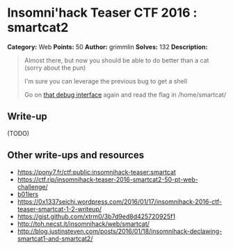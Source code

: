 # Insomni'hack Teaser CTF 2016 : smartcat2

**Category:** Web
**Points:** 50
**Author:** grimmlin
**Solves:** 132
**Description:**

> Almost there, but now you should be able to do better than a cat (sorry about the pun)
>
> I'm sure you can leverage the previous bug to get a shell
>
> Go on [that debug interface](http://smartcat.insomnihack.ch/cgi-bin/index.cgi) again and read the flag in /home/smartcat/


## Write-up

(TODO)

## Other write-ups and resources

* <https://pony7.fr/ctf:public:insomnihack-teaser:smartcat>
* <https://ctf.rip/insomnihack-teaser-2016-smartcat2-50-pt-web-challenge/>
* [b01lers](https://b01lers.net/challenges/Insomni'hack%202016/smartcat2/83/)
* <https://0x1337seichi.wordpress.com/2016/01/17/insomnihack-2016-ctf-teaser-smartcat-1-2-writeup/>
* <https://gist.github.com/xtrm0/3b7d9ed8d425720925f1>
* <http://toh.necst.it/insomnihack/web/smartcat/>
* <http://blog.justinsteven.com/posts/2016/01/18/insomnihack-declawing-smartcat1-and-smartcat2/>
